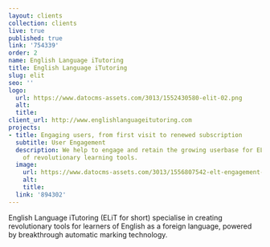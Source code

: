 ```yaml
---
layout: clients
collection: clients
live: true
published: true
link: '754339'
order: 2
name: English Language iTutoring
title: English Language iTutoring
slug: elit
seo: ''
logo:
  url: https://www.datocms-assets.com/3013/1552430580-elit-02.png
  alt: 
  title: 
client_url: http://www.englishlanguageitutoring.com
projects:
- title: Engaging users, from first visit to renewed subscription
  subtitle: User Engagement
  description: We help to engage and retain the growing userbase for ELiT's family
    of revolutionary learning tools.
  image:
    url: https://www.datocms-assets.com/3013/1556807542-elt-engagement-hero.jpg
    alt: 
    title: 
  link: '894302'
---
```


English Language iTutoring (ELiT for short) specialise in creating revolutionary tools for learners of English as a foreign language, powered by breakthrough automatic marking technology.